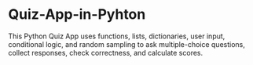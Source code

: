 # Quiz-App-in-Pyhton
This Python Quiz App uses functions, lists, dictionaries, user input, conditional logic, and random sampling to ask multiple-choice questions, collect responses, check correctness, and calculate scores.

